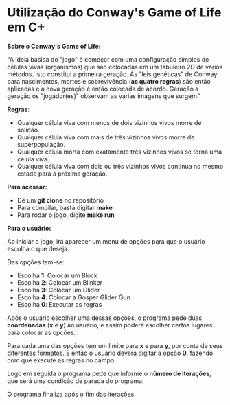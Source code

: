 # Utilização do  Conway's Game of Life em C+
**Sobre o Conway's Game of Life:**

  "A ideia básica do "jogo" é começar com uma configuração simples de células vivas (organismos) que são colocadas em um tabuleiro 2D de vários métodos. Isto constitui a primeira geração. As "leis genéticas" de Conway para nascimentos, mortes e sobrevivência (**as quatro regras**) são então aplicadas e a nova geração é então colocada de acordo. Geração a geração os "jogador(es)" observam as várias imagens que surgem."

**Regras**: 

- Qualquer célula viva com menos de dois vizinhos vivos morre de solidão.
- Qualquer célula viva com mais de três vizinhos vivos morre de superpopulação.
- Qualquer célula morta com exatamente três vizinhos vivos se torna uma célula viva.
- Qualquer célula viva com dois ou três vizinhos vivos continua no mesmo estado para a próxima geração.

**Para acessar:**

  - Dê um **git clone** no repositório 
  - Para compilar, basta digitar **make**
  - Para rodar o jogo, digite **make run**

**Para o usuário:**

Ao iniciar o jogo, irá aparecer um menu de opções para que o usuário escolha o que deseja.

Das opções tem-se:

- Escolha **1**: Colocar um Block
- Escolha **2**: Colocar um Blinker
- Escolha **3**: Colocar um Glider
- Escolha **4**: Colocar a Gosper Glider Gun
- Escolha **0**: Executar as regras

Após o usuário escolher uma dessas opções, o programa pede duas **coordenadas** (**x** e **y**) ao usuário, e assim poderá escolher certos lugares para colocar as opções.

Para cada uma das opções tem um limite para **x** e para **y**, por conta de seus diferentes formatos. E então o usuário deverá digitar a opção **0**, fazendo com que execute as regras no campo. 

Logo em seguida o programa pede que informe o **número de iterações**, que será uma condição de parada do programa.

O programa finaliza após o fim das iterações.




